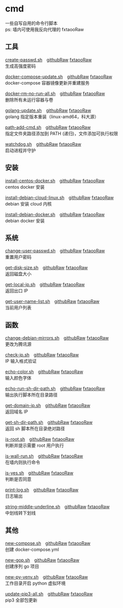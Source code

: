 # cmd
一些自写自用的命令行脚本  
ps: 墙内可使用我反向代理的 fxtaooRaw

## 工具

[create-passwd.sh](https://github.com/fxtaoo/cmd/blob/master/app/create-passwd.sh)　[githubRaw](https://raw.githubusercontent.com/fxtaoo/cmd/master/app/create-passwd.sh) [fxtaooRaw](https://raw.fxtaoo.dev/fxtaoo/cmd/master/app/create-passwd.sh)  
生成高强度密码

[docker-compose-update.sh](https://github.com/fxtaoo/cmd/blob/master/app/docker-compose-update.sh)　[githubRaw](https://raw.githubusercontent.com/fxtaoo/cmd/master/app/docker-compose-update.sh) [fxtaooRaw](https://raw.fxtaoo.dev/fxtaoo/cmd/master/app/docker-compose-update.sh)  
docker-compose 容器镜像更新并重建服务

[docker-rm-no-run-all.sh](https://github.com/fxtaoo/cmd/blob/master/app/docker-rm-no-run-all.sh)　[githubRaw](https://raw.githubusercontent.com/fxtaoo/cmd/master/app/docker-rm-no-run-all.sh) [fxtaooRaw](https://raw.fxtaoo.dev/fxtaoo/cmd/master/app/docker-rm-no-run-all.sh)  
删除所有未运行容器与卷

[golang-update.sh](https://github.com/fxtaoo/cmd/blob/master/app/golang-update.sh)　[githubRaw](https://raw.githubusercontent.com/fxtaoo/cmd/master/app/golang-update.sh) [fxtaooRaw](https://raw.fxtaoo.dev/fxtaoo/cmd/master/app/golang-update.sh)  
golang 指定版本重装（linux-amd64，科大源）

[path-add-cmd.sh](https://github.com/fxtaoo/cmd/blob/master/app/path-add-cmd.sh)　[githubRaw](https://raw.githubusercontent.com/fxtaoo/cmd/master/app/path-add-cmd.sh) [fxtaooRaw](https://raw.fxtaoo.dev/fxtaoo/cmd/master/app/path-add-cmd.sh)  
指定文件夹路径添加到 PATH (递归)，文件添加可执行权限

[watchdog.sh](https://github.com/fxtaoo/cmd/blob/master/app/watchdog.sh)　[githubRaw](https://raw.githubusercontent.com/fxtaoo/cmd/master/app/watchdog.sh) [fxtaooRaw](https://raw.fxtaoo.dev/fxtaoo/cmd/master/app/watchdog.sh)  
启动进程并守护

## 安装

[install-centos-docker.sh](https://github.com/fxtaoo/cmd/blob/master/install/install-centos-docker.sh)　[githubRaw](https://raw.githubusercontent.com/fxtaoo/cmd/master/install/install-centos-docker.sh) [fxtaooRaw](https://raw.fxtaoo.dev/fxtaoo/cmd/master/install/install-centos-docker.sh)  
centos docker 安装

[install-debian-cloud-linux.sh](https://github.com/fxtaoo/cmd/blob/master/install/install-debian-cloud-linux.sh)　[githubRaw](https://raw.githubusercontent.com/fxtaoo/cmd/master/install/install-debian-cloud-linux.sh) [fxtaooRaw](https://raw.fxtaoo.dev/fxtaoo/cmd/master/install/install-debian-cloud-linux.sh)  
debian 安装 cloud 内核

[install-debian-docker.sh](https://github.com/fxtaoo/cmd/blob/master/install/install-debian-docker.sh)　[githubRaw](https://raw.githubusercontent.com/fxtaoo/cmd/master/install/install-debian-docker.sh) [fxtaooRaw](https://raw.fxtaoo.dev/fxtaoo/cmd/master/install/install-debian-docker.sh)  
debian docker 安装

## 系统

[change-user-passwd.sh](https://github.com/fxtaoo/cmd/blob/master/sys/change-user-passwd.sh)　[githubRaw](https://raw.githubusercontent.com/fxtaoo/cmd/master/sys/change-user-passwd.sh) [fxtaooRaw](https://raw.fxtaoo.dev/fxtaoo/cmd/master/sys/change-user-passwd.sh)  
重置用户密码

[get-disk-size.sh](https://github.com/fxtaoo/cmd/blob/master/sys/get-disk-size.sh)　[githubRaw](https://raw.githubusercontent.com/fxtaoo/cmd/master/sys/get-disk-size.sh) [fxtaooRaw](https://raw.fxtaoo.dev/fxtaoo/cmd/master/sys/get-disk-size.sh)  
返回磁盘大小

[get-local-ip.sh](https://github.com/fxtaoo/cmd/blob/master/sys/get-local-ip.sh)　[githubRaw](https://raw.githubusercontent.com/fxtaoo/cmd/master/sys/get-local-ip.sh) [fxtaooRaw](https://raw.fxtaoo.dev/fxtaoo/cmd/master/sys/get-local-ip.sh)  
返回出口 IP

[get-user-name-list.sh](https://github.com/fxtaoo/cmd/blob/master/sys/get-user-name-list.sh)　[githubRaw](https://raw.githubusercontent.com/fxtaoo/cmd/master/sys/get-user-name-list.sh) [fxtaooRaw](https://raw.fxtaoo.dev/fxtaoo/cmd/master/sys/get-user-name-list.sh)  
当前用户列表

## 函数

[change-debian-mirrors.sh](https://github.com/fxtaoo/cmd/blob/master/func/change-debian-mirrors.sh)　[githubRaw](https://raw.githubusercontent.com/fxtaoo/cmd/master/func/change-debian-mirrors.sh) [fxtaooRaw](https://raw.fxtaoo.dev/fxtaoo/cmd/master/func/change-debian-mirrors.sh)  
更改为腾讯源

[check-ip.sh](https://github.com/fxtaoo/cmd/blob/master/func/check-ip.sh)　[githubRaw](https://raw.githubusercontent.com/fxtaoo/cmd/master/func/check-ip.sh) [fxtaooRaw](https://raw.fxtaoo.dev/fxtaoo/cmd/master/func/check-ip.sh)  
IP 输入格式验证

[echo-color.sh](https://github.com/fxtaoo/cmd/blob/master/func/echo-color.sh)　[githubRaw](https://raw.githubusercontent.com/fxtaoo/cmd/master/func/echo-color.sh) [fxtaooRaw](https://raw.fxtaoo.dev/fxtaoo/cmd/master/func/echo-color.sh)  
输入颜色字体

[echo-run-sh-dir-path.sh](https://github.com/fxtaoo/cmd/blob/master/func/echo-run-sh-dir-path.sh)　[githubRaw](https://raw.githubusercontent.com/fxtaoo/cmd/master/func/echo-run-sh-dir-path.sh) [fxtaooRaw](https://raw.fxtaoo.dev/fxtaoo/cmd/master/func/echo-run-sh-dir-path.sh)  
输出执行脚本所在目录路径

[get-domain-ip.sh](https://github.com/fxtaoo/cmd/blob/master/func/get-domain-ip.sh)　[githubRaw](https://raw.githubusercontent.com/fxtaoo/cmd/master/func/get-domain-ip.sh) [fxtaooRaw](https://raw.fxtaoo.dev/fxtaoo/cmd/master/func/get-domain-ip.sh)  
返回域名 IP

[get-sh-dir-path.sh](https://github.com/fxtaoo/cmd/blob/master/func/get-sh-dir-path.sh)　[githubRaw](https://raw.githubusercontent.com/fxtaoo/cmd/master/func/get-sh-dir-path.sh) [fxtaooRaw](https://raw.fxtaoo.dev/fxtaoo/cmd/master/func/get-sh-dir-path.sh)  
返回 sh 脚本所在目录绝对路径

[is-root.sh](https://github.com/fxtaoo/cmd/blob/master/func/is-root.sh)　[githubRaw](https://raw.githubusercontent.com/fxtaoo/cmd/master/func/is-root.sh) [fxtaooRaw](https://raw.fxtaoo.dev/fxtaoo/cmd/master/func/is-root.sh)  
判断并提示需要 root 用户执行

[is-wall-run.sh](https://github.com/fxtaoo/cmd/blob/master/func/is-wall-run.sh)　[githubRaw](https://raw.githubusercontent.com/fxtaoo/cmd/master/func/is-wall-run.sh) [fxtaooRaw](https://raw.fxtaoo.dev/fxtaoo/cmd/master/func/is-wall-run.sh)  
在墙内则执行命令

[is-yes.sh](https://github.com/fxtaoo/cmd/blob/master/func/is-yes.sh)　[githubRaw](https://raw.githubusercontent.com/fxtaoo/cmd/master/func/is-yes.sh) [fxtaooRaw](https://raw.fxtaoo.dev/fxtaoo/cmd/master/func/is-yes.sh)  
判断是否同意

[print-log.sh](https://github.com/fxtaoo/cmd/blob/master/func/print-log.sh)　[githubRaw](https://raw.githubusercontent.com/fxtaoo/cmd/master/func/print-log.sh) [fxtaooRaw](https://raw.fxtaoo.dev/fxtaoo/cmd/master/func/print-log.sh)  
日志输出

[string-middle-underline.sh](https://github.com/fxtaoo/cmd/blob/master/func/string-middle-underline.sh)　[githubRaw](https://raw.githubusercontent.com/fxtaoo/cmd/master/func/string-middle-underline.sh) [fxtaooRaw](https://raw.fxtaoo.dev/fxtaoo/cmd/master/func/string-middle-underline.sh)  
中划线转下划线

## 其他

[new-compose.sh](https://github.com/fxtaoo/cmd/blob/master/other/new-compose.sh)　[githubRaw](https://raw.githubusercontent.com/fxtaoo/cmd/master/other/new-compose.sh) [fxtaooRaw](https://raw.fxtaoo.dev/fxtaoo/cmd/master/other/new-compose.sh)  
创建 docker-compose.yml

[new-gop.sh](https://github.com/fxtaoo/cmd/blob/master/other/new-gop.sh)　[githubRaw](https://raw.githubusercontent.com/fxtaoo/cmd/master/other/new-gop.sh) [fxtaooRaw](https://raw.fxtaoo.dev/fxtaoo/cmd/master/other/new-gop.sh)  
创建序列 go 项目

[new-py-venv.sh](https://github.com/fxtaoo/cmd/blob/master/other/new-py-venv.sh)　[githubRaw](https://raw.githubusercontent.com/fxtaoo/cmd/master/other/new-py-venv.sh) [fxtaooRaw](https://raw.fxtaoo.dev/fxtaoo/cmd/master/other/new-py-venv.sh)  
工作目录开启 python 虚拟环境

[update-pip3-all.sh](https://github.com/fxtaoo/cmd/blob/master/other/update-pip3-all.sh)　[githubRaw](https://raw.githubusercontent.com/fxtaoo/cmd/master/other/update-pip3-all.sh) [fxtaooRaw](https://raw.fxtaoo.dev/fxtaoo/cmd/master/other/update-pip3-all.sh)  
pip3 全部包更新

